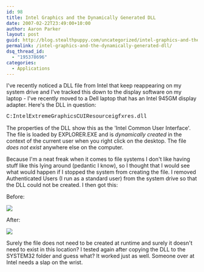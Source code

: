 ```yaml
---
id: 98
title: Intel Graphics and the Dynamically Generated DLL
date: 2007-02-22T23:49:00+10:00
author: Aaron Parker
layout: post
guid: http://blog.stealthpuppy.com/uncategorized/intel-graphics-and-the-dynamically-generated-dll
permalink: /intel-graphics-and-the-dynamically-generated-dll/
dsq_thread_id:
  - "195378696"
categories:
  - Applications
---
```

I've recently noticed a DLL file from Intel that keep reappearing on my system drive and I've tracked this down to the display software on my laptop - I've recently moved to a Dell laptop that has an Intel 945GM display adapter. Here's the DLL in question:

<span style="font-family: Courier New">C:IntelExtremeGraphicsCUIResourceigfxres.dll </span>

The properties of the DLL show this as the 'Intel Common User Interface'. The file is loaded by EXPLORER.EXE and is _dynamically created_ in the context of the current user when you right click on the desktop. The file _does not exist_ anywhere else on the computer.

Because I'm a neat freak when it comes to file systems I don't like having stuff like this lying around (pedantic I know), so I thought that I would see what would happen if I stopped the system from creating the file. I removed Authenticated Users (I run as a standard user) from the system drive so that the DLL could not be created. I then got this:

Before:

<img border="0" src="https://stealthpuppy.com/wp-content/uploads/2007/02/1000.14.971.Intel3.png" /> 

After:

<img border="0" src="https://stealthpuppy.com/wp-content/uploads/2007/02/1000.14.972.Intel2.png" /> 

Surely the file does not need to be created at runtime and surely it doesn't need to exist in this location? I tested again after copying the DLL to the SYSTEM32 folder and guess what? It worked just as well. Someone over at Intel needs a slap on the wrist.